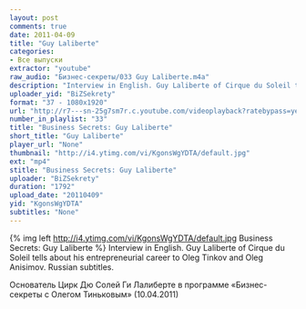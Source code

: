 ```yaml
---
layout: post
comments: true
date: 2011-04-09
title: "Guy Laliberte"
categories:
- Все выпуски
extractor: "youtube"
raw_audio: "Бизнес-секреты/033 Guy Laliberte.m4a"
description: "Interview in English. Guy Laliberte of Cirque du Soleil tells about his entrepreneurial career to Oleg Tinkov and Oleg Anisimov. Russian subtitles.\n\nОснователь Цирк Дю Солей Ги Лалиберте в программе «Бизнес-секреты с Олегом Тиньковым» (10.04.2011)"
uploader_yid: "BiZSekrety"
format: "37 - 1080x1920"
url: "http://r7---sn-25g7sm7r.c.youtube.com/videoplayback?ratebypass=yes&expire=1362524824&mt=1362502340&itag=37&fexp=916807%2C916623%2C920704%2C912806%2C902000%2C922403%2C922405%2C929901%2C913605%2C925006%2C906938%2C931202%2C908529%2C920201%2C930101%2C930603%2C906834%2C926403%2C913570%2C901451&ipbits=8&ms=au&id=2a0a27b168180d30&mv=m&sver=3&source=youtube&upn=YTMfsRH1H44&gcr=ru&sparams=cp%2Cgcr%2Cid%2Cip%2Cipbits%2Citag%2Cratebypass%2Csource%2Cupn%2Cexpire&key=yt1&ip=92.255.182.31&cp=U0hVR1VNUl9HTkNONV9NR1ZJOm54WGx5X3E0Unh3&newshard=yes&signature=7F6D2E49A1AF5AA1E9E33149A48B4D31BA1A8D1F.A0D3AA83DCBFC9148227C5346D535A7523F338D8"
number_in_playlist: "33"
title: "Business Secrets: Guy Laliberte"
short_title: "Guy Laliberte"
player_url: "None"
thumbnail: "http://i4.ytimg.com/vi/KgonsWgYDTA/default.jpg"
ext: "mp4"
stitle: "Business Secrets: Guy Laliberte"
uploader: "BiZSekrety"
duration: "1792"
upload_date: "20110409"
yid: "KgonsWgYDTA"
subtitles: "None"
---
```


{% img left http://i4.ytimg.com/vi/KgonsWgYDTA/default.jpg Business Secrets: Guy Laliberte %}
Interview in English. Guy Laliberte of Cirque du Soleil tells about his entrepreneurial career to Oleg Tinkov and Oleg Anisimov. Russian subtitles.  
  
Основатель Цирк Дю Солей Ги Лалиберте в программе «Бизнес-секреты с Олегом Тиньковым» (10.04.2011)